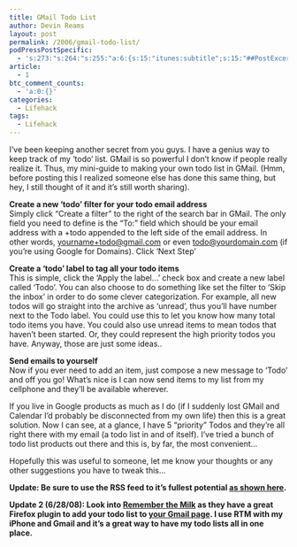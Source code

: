 ```yaml
---
title: GMail Todo List
author: Devin Reams
layout: post
permalink: /2006/gmail-todo-list/
podPressPostSpecific:
  - 's:273:"s:264:"s:255:"a:6:{s:15:"itunes:subtitle";s:15:"##PostExcerpt##";s:14:"itunes:summary";s:15:"##PostExcerpt##";s:15:"itunes:keywords";s:17:"##WordPressCats##";s:13:"itunes:author";s:10:"##Global##";s:15:"itunes:explicit";s:7:"Default";s:12:"itunes:block";s:7:"Default";}";";";'
article:
  - 1
btc_comment_counts:
  - 'a:0:{}'
categories:
  - Lifehack
tags:
  - Lifehack
---
```

I&#8217;ve been keeping another secret from you guys. I have a genius way to keep track of my &#8216;todo&#8217; list. GMail is so powerful I don&#8217;t know if people really realize it. Thus, my mini-guide to making your own todo list in GMail. (Hmm, before posting this I realized someone else has done this same thing, but hey, I still thought of it and it&#8217;s still worth sharing).

**Create a new &#8216;todo&#8217; filter for your todo email address**  
Simply click &#8220;Create a filter&#8221; to the right of the search bar in GMail. The only field you need to define is the &#8220;To:&#8221; field which should be your email address with a +todo appended to the left side of the email address. In other words, yourname+todo@gmail.com or even todo@yourdomain.com (if you&#8217;re using Google for Domains). Click &#8216;Next Step&#8217;

**Create a &#8216;todo&#8217; label to tag all your todo items**  
This is simple, click the &#8216;Apply the label&#8230;&#8217; check box and create a new label called &#8216;Todo&#8217;. You can also choose to do something like set the filter to &#8216;Skip the inbox&#8217; in order to do some clever categorization. For example, all new todos will go straight into the archive as &#8216;unread&#8217;, thus you&#8217;ll have number next to the Todo label. You could use this to let you know how many total todo items you have. You could also use unread items to mean todos that haven&#8217;t been started. Or, they could represent the high priority todos you have. Anyway, those are just some ideas..

**Send emails to yourself**  
Now if you ever need to add an item, just compose a new message to &#8216;Todo&#8217; and off you go! What&#8217;s nice is I can now send items to my list from my cellphone and they&#8217;ll be available wherever.

If you live in Google products as much as I do (if I suddenly lost GMail and Calendar I&#8217;d probably be disconnected from my own life) then this is a great solution. Now I can see, at a glance, I have 5 &#8220;priority&#8221; Todos and they&#8217;re all right there with my email (a todo list in and of itself). I&#8217;ve tried a bunch of todo list products out there and this is, by far, the most convenient&#8230;

Hopefully this was useful to someone, let me know your thoughts or any other suggestions you have to tweak this&#8230;

**Update: Be sure to use the RSS feed to it&#8217;s fullest potential [as shown here][1].**

**Update 2 (6/28/08): Look into [Remember the Milk][2] as they have a great Firefox plugin to add your todo list to [your Gmail page][3]. I use RTM with my iPhone and Gmail and it&#8217;s a great way to have my todo lists all in one place.**

 [1]: https://devin.rea.ms/2007/gmail-todo-redux/
 [2]: http://www.rememberthemilk.com/
 [3]: http://www.rememberthemilk.com/services/gmail/
